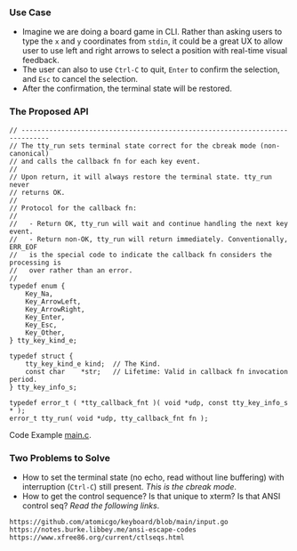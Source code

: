 ### Use Case

- Imagine we are doing a board game in CLI. Rather than asking users to type the
  `x` and `y` coordinates from `stdin`, it could be a great UX to allow user to
  use left and right arrows to select a position with real-time visual feedback.
- The user can also to use `Ctrl-C` to quit, `Enter` to confirm the selection,
  and `Esc` to cancel the selection.
- After the confirmation, the terminal state will be restored.

### The Proposed API

```
// -----------------------------------------------------------------------------
// The tty_run sets terminal state correct for the cbreak mode (non-canonical)
// and calls the callback fn for each key event.
//
// Upon return, it will always restore the terminal state. tty_run never
// returns OK.
//
// Protocol for the callback fn:
//
//   - Return OK, tty_run will wait and continue handling the next key event.
//   - Return non-OK, tty_run will return immediately. Conventionally, ERR_EOF
//   is the special code to indicate the callback fn considers the processing is
//   over rather than an error.
//
typedef enum {
    Key_Na,
    Key_ArrowLeft,
    Key_ArrowRight,
    Key_Enter,
    Key_Esc,
    Key_Other,
} tty_key_kind_e;

typedef struct {
    tty_key_kind_e kind;  // The Kind.
    const char    *str;   // Lifetime: Valid in callback fn invocation period.
} tty_key_info_s;

typedef error_t ( *tty_callback_fnt )( void *udp, const tty_key_info_s * );
error_t tty_run( void *udp, tty_callback_fnt fn );
```

Code Example [main.c](main.c).

### Two Problems to Solve
- How to set the terminal state (no echo, read without line buffering) with
  interruption (`Ctrl-C`) still present. _This is the cbreak mode_.
- How to get the control sequence? Is that unique to xterm? Is that ANSI control
  seq? _Read the following links_.

```
https://github.com/atomicgo/keyboard/blob/main/input.go
https://notes.burke.libbey.me/ansi-escape-codes
https://www.xfree86.org/current/ctlseqs.html
```

